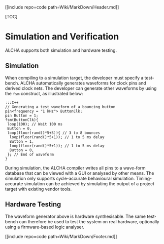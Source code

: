 [[include repo=code path=Wiki/MarkDown/Header.md]]

[TOC]

# Simulation and Verification

ALCHA supports both simulation and hardware testing.

## Simulation
When compiling to a simulation target, the developer must specify a test-bench. ALCHA automatically generates waveforms for clock pins and derived clock nets.  The developer can generate other waveforms by using the `fsm` construct, as illustrated below:

    :::C++
    // Generating a test waveform of a bouncing button
    pin<frequency = "1 kHz"> ButtonClk;
    pin Button = 1;
    fsm(ButtonClk){
     loop(100); // Wait 100 ms
     Button = 0,
     loop(floor(rand()*5+3)){ // 3 to 8 bounces
      loop(floor(rand()*5+1)); // 1 to 5 ms delay
      Button = 1,
      loop(floor(rand()*5+1)); // 1 to 5 ms delay
      Button = 0,
     }; // End of waveform
    }

During simulation, the ALCHA compiler writes all pins to a wave-form database that can be viewed with a GUI or analysed by other means. The simulation only supports cycle-accurate behavioural simulation. Timing-accurate simulation can be achieved by simulating the output of a project target with existing vendor tools.

## Hardware Testing
The waveform generator above is hardware synthesisable. The same test-bench can therefore be used to test the system on real hardware, optionally using a firmware-based logic analyser.

[[include repo=code path=Wiki/MarkDown/Footer.md]]

